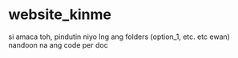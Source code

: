 # website_kinme
si amaca toh, pindutin niyo lng ang folders (option_1, etc. etc ewan) nandoon na ang code per doc
